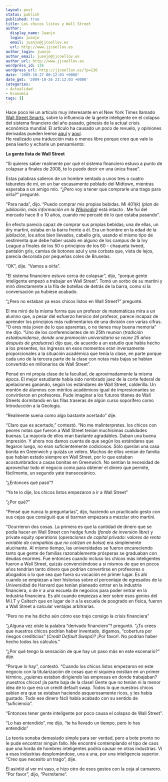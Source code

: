 ```yaml
---
layout: post
status: publish
published: true
title: Los chicos listos y Wall Street
author:
  display_name: Juanjo
  login: juanjo
  email: juanjo@jjcoellov.es
  url: http://www.jjcoellov.es
author_login: juanjo
author_email: juanjo@jjcoellov.es
author_url: http://www.jjcoellov.es
wordpress_id: 136
wordpress_url: http://jjcoellov.es/?p=136
date: '2009-10-27 00:12:03 +0000'
date_gmt: '2009-10-26 23:12:03 +0000'
categories:
- Actualidad
- Economía
tags: []
---
```

<p style="clear: both">Hace poco leí un artículo muy interesante en el New York Times llamado <a href="http://www.nytimes.com/2009/10/14/opinion/14trillin.html?_r=3">Wall Street Smarts</a>, sobre la influencia de la gente inteligente en el colapso del sistema financiero del año pasado, génesis de la actual crisis económica mundial. El artículo ha causado un poco de revuelo, y opiniones derivadas pueden leerse <a href="http://www.cbsnews.com/stories/2009/10/16/opinion/main5388955.shtml" title="">aquí</a> y <a href="http://krugman.blogs.nytimes.com/2009/10/15/smart-guys-and-wall-street/" title="">aquí</a>. <br />He realizado una traducción más o menos libre porque creo que vale la pena leerlo y echarle un pensamiento:</p>
<p style="clear: both">
<div><strong>La gente lista de Wall Street</strong></div></p>
<p style="clear: both">“Si quieres saber realmente por qué el sistema financiero estuvo a punto de colapsar a finales de 2008, te lo puedo decir en una única frase”.</p>
<p style="clear: both">Estas palabras salieron de un hombre sentado a unos tres o cuatro taburetes de mi, en un bar escasamente poblado del Midtown, mientras esperaba a un amigo mío. “¿Pero voy a tener que comprarle una trago para oirla?” pregunté.</p>
<p style="clear: both">“Para nada”, dijo. “Puedo comprar mis propias bebidas. Mi 401(k) <em>(plan de jubilación, más información en la <a href="http://en.wikipedia.org/wiki/401%28k%29">Wikipedia</a>)</em> está intacto . Me fui del mercado hace 8 o 10 años, cuando me percaté de lo que estaba pasando”.</p>
<p style="clear: both">En efecto parecía capaz de comprar sus propias bebidas; una de ellas, un dry martini, estaba en la barra frente a él. Era un hombre en la edad de la jubilación, los años bien llevados, cabello gris, usando el mismo tipo de vestimenta que debe haber usado en alguno de los campus de la Ivy League a finales de los 50 o principios de los 60 - chaqueta tweed, pantalón gris, camisa de botones azul y una corbata que, vista de lejos, parecía decorada por pequeñas coles de Bruselas.</p>
<p style="clear: both">“OK”, dije. “Vamos a oírla”.</p>
<p style="clear: both">“El sistema financiero estuvo cerca de colapsar”, dijo, “porque gente inteligente empezó a trabajar en Wall Street”. Tomó un sorbo de su martini y miró directamente a la fila de botellas de detrás de la barra, como si la conversación ya hubiese acabado.</p>
<p style="clear: both">“¿Pero no estaban ya esos chicos listos en Wall Street?” pregunté.</p>
<p style="clear: both">El me miró de la misma forma que un profesor de matemáticas mira a un alumno que, a pesar del esfuerzo heroico del profesor, parece incapaz de aprender los principios más rudimentarios de una división con varias cifras. “O eres más joven de lo que aparentas, o no tienes muy buena memoria” me dijo. “Uno de los conferenciantes de mi 25th reunion (<em>tradición estadounidense, donde una promoción universitaria se reúne 25 años después de graduarse</em>) dijo que, de acuerdo a un estudio que había hecho a los presentes, los ingresos en esos momentos eran inversamente proporcionales a la situación académica que tenía la clase, en parte porque cada uno de la tercera parte de la clase con notas más bajas se habían convertido en millonarios de Wall Street”.</p>
<p style="clear: both">Pensé en mi propia clase de la facultad, de aproximadamente la misma época. El mejor estudiante había sido nombrado juez de la corte federal de apelaciones ganando, según los estándares de Wall Street, calderilla. Un montón de alumnos con méritos académicos igual de impresionantes se convirtieron en profesores. Pude imaginar a los futuros titanes de Wall Streets dormitando en las filas traseras de algún curso soporífero como Introducción a la Geología.</p>
<p style="clear: both">“Realmente suena como algo bastante acertado” dije.</p>
<p style="clear: both">“Claro que es acertado,” contestó. “No me malinterpretes. los chicos con peores notas que fueron a Wall Street tenían muchísimas cualidades buenas. La mayoría de ellos eran bastante agradables. Daban una buena impresión. Y ahora nos damos cuenta de que según los estándares que llegaron luego, no eran suficientemente codiciosos. Sólo querían una casa bonita en Greenwich y quizás un velero. Muchos de ellos venían de familia que habían estado siempre en Wall Street, por lo que estaban acostumbrados a casas bonitas en Greenwich. No sentían la necesidad de aprovechar todo el negocio como para obtener el dinero que permite, fácilmente, un segundo yate transoceánico. </p>
<p style="clear: both">“¿Entonces qué pasó”?</p>
<p style="clear: both">“Ya te lo dije, los chicos listos empezaron a ir a Wall Street”</p>
<p style="clear: both">“¿Por qué?”</p>
<p style="clear: both">“Pensé que nunca lo preguntarías”, dijo, haciendo un practicado gesto con sus cejas que consiguió que el barman empezara a mezclar otro martini.</p>
<p style="clear: both">“Ocurrieron dos cosas. La primera es que la cantidad de dinero que se podía hacer en Wall Street con hedge funds (<em>fondo de inversión libre</em>) y private equity operations (<em>operaciones de capital privado:</em> <em>valores de renta variable de compañías que no cotizan en bolsa</em>) era simplemente alucinante. Al mismo tiempo, las universidades se fueron encareciendo tanto que gente de familias razonablemente prósperas se graduaban con deudas enormes. Fue entonces cuando incluso los chicos más inteligentes fueron a Wall Street, quizás convenciéndose a si mismos de que en pocos años tendrían tanto dinero que podrían convertirse en profesores o abogados o lo que sea que fuera su vocación en primer lugar. Es ahí cuando se empiezan a leer historias sobre el porcentaje de egresados de la Universidad de Harvard que tenían planeado entrar en la industria financiera, o de ir a una escuela de negocios para poder entrar en la industria financiera. Es ahí cuando empiezas a leer sobre esos genios del M.I.T y Caltech que en lugar de ir a la escuela de posgrado en física, fueron a Wall Street a calcular ventajas arbitrarias.</p>
<p style="clear: both">“Pero no me ha dicho aún cómo eso trajo consigo la crisis financiera”</p>
<p style="clear: both">“¿Alguna vez oíste la palabra “derivado financiero”? preguntó. “¿Tu crees que nuestros chicos podrían haber inventado, digamos, “cobertura por riesgos crediticios” (<em>Credit Default Swaps</em>)? ¡Por favor!. No podrían haber hecho todos los cálculos.”</p>
<p style="clear: both">“¿Por qué tengo la sensación de que hay un paso más en este escenario?” dije.</p>
<p style="clear: both">“Porque lo hay”, contestó. “Cuando los chicos listos empezaron en este negocio con la titularización de cosas que ni siquiera existían en un primer término, ¿quienes estaban dirigiendo las empresas en donde trabajaban? ¡nuestros chicos! ¡la parte baja de la clase! Gente que no tenían ni la menor idea de lo que era un credit default swap. Todos lo que nuestros chicos sabían era que se estaban haciendo asquerosamente ricos, y les había gustado. Todo ese dinero fácil había acabado con su sentido de “suficiencia”.</p>
<p style="clear: both">“Entonces tener gente inteligente por poco causa el colapso de Wall Street”.</p>
<p style="clear: both">“Lo has entendido”, me dijo, “te ha llevado un tiempo, pero lo has entendido”</p>
<p style="clear: both">La teoría sonaba demasiado simple para ser verdad, pero a bote pronto no le pude encontrar ningún fallo. Me encontré contemplando el tipo de caos que una horda de hombres inteligentes podría causar en otras industrias. Vi a esas industrias desplomándose, una a una, por una inteligencia superior. “Creo que necesito un trago”, dije. </p>
<p style="clear: both">Él asintió al ver mi vaso, e hizo otro de esos gestos con la ceja al camarero. “Por favor”, dijo, “Permíteme”.</p>
<p><br class="final-break" style="clear: both" /></p>
